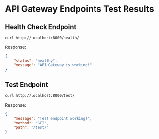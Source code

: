 # API Gateway Endpoints Test Results

## Health Check Endpoint
```bash
curl http://localhost:8000/health/
```

Response:
```json
{
    "status": "healthy",
    "message": "API Gateway is working!"
}
```

## Test Endpoint
```bash
curl http://localhost:8000/test/
```

Response:
```json
{
    "message": "Test endpoint working!",
    "method": "GET",
    "path": "/test/"
}
```